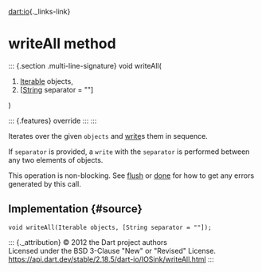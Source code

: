[dart:io](../../dart-io/dart-io-library){._links-link}

writeAll method
===============

::: {.section .multi-line-signature}
void writeAll(

1.  [Iterable](../../dart-core/iterable-class) objects,
2.  \[[String](../../dart-core/string-class) separator = \"\"\]

)

::: {.features}
override
:::
:::

Iterates over the given `objects` and [write](write)s them in sequence.

If `separator` is provided, a `write` with the `separator` is performed
between any two elements of objects.

This operation is non-blocking. See [flush](flush) or [done](done) for
how to get any errors generated by this call.

Implementation {#source}
--------------

``` {.language-dart data-language="dart"}
void writeAll(Iterable objects, [String separator = ""]);
```

::: {._attribution}
© 2012 the Dart project authors\
Licensed under the BSD 3-Clause \"New\" or \"Revised\" License.\
<https://api.dart.dev/stable/2.18.5/dart-io/IOSink/writeAll.html>
:::
